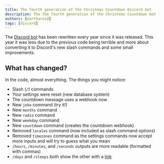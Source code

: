```yaml
---
title: The fourth generation of the Christmas Countdown Discord bot
description: The the fourth generation of the Christmas Countdown bot for Discord is here
authors: [eartharoid]
tags: [discord]
---
```


The [Discord bot](https://christmascountdown.live/discord) has been rewritten every year since it was released. This year it was less due to the previous code being terrible and more about converting it to Discord's new slash commands and some small improvements.

## What has changed?

In the code, almost everything. The things you might notice:

- Slash (`/`) commands
- Your settings were reset (new database system)
- The countdown message uses a webhook now
- New `joke` command (try it!)
- New `months` command
- New `radio` command
- New `weekday` command
- New `countdown` command (creates the countdown webhook)
- Removed `locales` command (now included as slash command options)
- Removed `timezones` command as the settings commands now accept more inputs and will try to guess what you mean
- `/hours`, `/minutes`, and `/seconds` outputs are more readable (formatted with commas)
- `/days` and `/sleeps` both show the other with a [link](/other/days-vs-sleeps)
